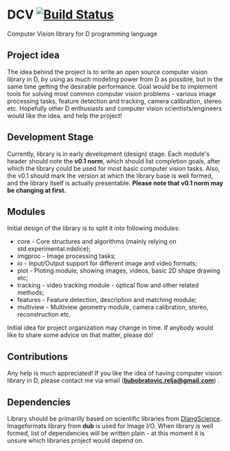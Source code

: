 # DCV [![Build Status](https://travis-ci.org/ljubobratovicrelja/dcv.svg?branch=master)](https://travis-ci.org/ljubobratovicrelja/dcv)
Computer Vision library for D programming language



## Project idea
The idea behind the project is to write an open source computer vision library in D, by using as much modeling power from D as possible, but in the same time getting the desirable performance. Goal would be to implement tools for solving most common computer vision problems - various image processing tasks, feature detection and tracking, camera calibration, stereo etc. Hopefully other D enthusiasts and computer vision scientists/engineers would like the idea, and help the project!

## Development Stage
Currently, library is in early development (design) stage. Each module's header should note the **v0.1 norm**, which should list completion goals, after which the library could be used for most basic computer vision tasks. Also, the v0.1 should mark the version at which the library base is well formed, and the library itself is actually presentable. **Please note that v0.1 norm may be changing at first.**

## Modules
Initial design of the library is to split it into following modules:
* core - Core structures and algorithms (mainly relying on std.experimental.ndslice);
* imgproc - Image processing tasks;
* io - Input/Output support for different image and video formats;
* plot - Ploting module, showing images, videos, basic 2D shape drawing etc;
* tracking - video tracking module - optical flow and other related methods;
* features - Feature detection, description and matching module;
* multiview - Multiview geometry module, camera calibration, stereo, reconstruction etc.

Initial idea for project organization may change in time. If anybody would like to share some advice on that matter, please do!

## Contributions
Any help is much appreciated! If you like the idea of having computer vision library in D, please contact me via email (**ljubobratovic.relja@gmail.com**) .

## Dependencies
Library should be primarilly based on scientific libraries from [DlangScience](https://github.com/DlangScience). Imageformats library from **dub** is used for Image I/O. When library is well formed, list of dependencies will be written plain - at this moment it is unsure which libraries project would depend on.

